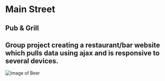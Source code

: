 # Main Street
## Pub & Grill

## Group project creating a restaurant/bar website which pulls data using ajax and is responsive to several devices.
![Image of Beer](http://news.fiu.edu/wp-content/uploads/Beer1.png)
